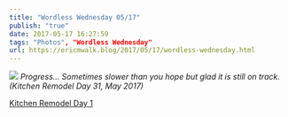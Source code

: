 ```yaml
---
title: "Wordless Wednesday 05/17"
publish: "true"
date: 2017-05-17 16:27:59
tags: "Photos", "Wordless Wednesday"
url: https://ericmwalk.blog/2017/05/17/wordless-wednesday.html
---
```


![](https://ericmwalk.blog/uploads/2022/7b22e73399.jpg)
*Progress... Sometimes slower than you hope but glad it is still on track. (Kitchen Remodel Day 31, May 2017)</em>*

<a href="https://ericmwalk.blog/2017/04/19/wordless-wednesday.html">Kitchen Remodel Day 1</a>